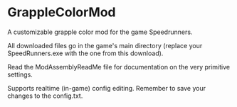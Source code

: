# GrappleColorMod
A customizable grapple color mod for the game Speedrunners.

All downloaded files go in the game's main directory (replace your SpeedRunners.exe with the one from this download).

Read the ModAssemblyReadMe file for documentation on the very primitive settings.

Supports realtime (in-game) config editing. Remember to save your changes to the config.txt.
